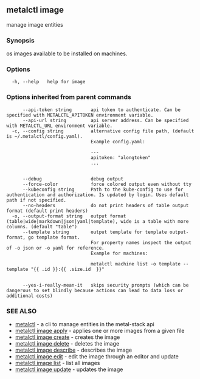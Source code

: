 ## metalctl image

manage image entities

### Synopsis

os images available to be installed on machines.

### Options

```
  -h, --help   help for image
```

### Options inherited from parent commands

```
      --api-token string       api token to authenticate. Can be specified with METALCTL_APITOKEN environment variable.
      --api-url string         api server address. Can be specified with METALCTL_URL environment variable.
  -c, --config string          alternative config file path, (default is ~/.metalctl/config.yaml).
                               Example config.yaml:
                               
                               ---
                               apitoken: "alongtoken"
                               ...
                               
                               
      --debug                  debug output
      --force-color            force colored output even without tty
      --kubeconfig string      Path to the kube-config to use for authentication and authorization. Is updated by login. Uses default path if not specified.
      --no-headers             do not print headers of table output format (default print headers)
  -o, --output-format string   output format (table|wide|markdown|json|yaml|template), wide is a table with more columns. (default "table")
      --template string        output template for template output-format, go template format.
                               For property names inspect the output of -o json or -o yaml for reference.
                               Example for machines:
                               
                               metalctl machine list -o template --template "{{ .id }}:{{ .size.id  }}"
                               
                               
      --yes-i-really-mean-it   skips security prompts (which can be dangerous to set blindly because actions can lead to data loss or additional costs)
```

### SEE ALSO

* [metalctl](metalctl.md)	 - a cli to manage entities in the metal-stack api
* [metalctl image apply](metalctl_image_apply.md)	 - applies one or more images from a given file
* [metalctl image create](metalctl_image_create.md)	 - creates the image
* [metalctl image delete](metalctl_image_delete.md)	 - deletes the image
* [metalctl image describe](metalctl_image_describe.md)	 - describes the image
* [metalctl image edit](metalctl_image_edit.md)	 - edit the image through an editor and update
* [metalctl image list](metalctl_image_list.md)	 - list all images
* [metalctl image update](metalctl_image_update.md)	 - updates the image

